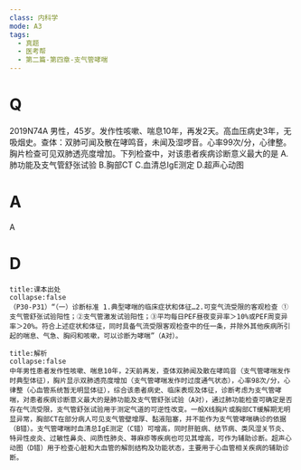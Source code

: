 ```yaml
---
class: 内科学
mode: A3
tags:
  - 真题
  - 医考帮
  - 第二篇-第四章-支气管哮喘
---
```


# Q
2019N74A 男性，45岁。发作性咳嗽、喘息10年，再发2天。高血压病史3年，无吸烟史。查体：双肺可闻及散在哮鸣音，未闻及湿啰音。心率99次/分，心律整。胸片检查可见双肺透亮度增加。下列检查中，对该患者疾病诊断意义最大的是
A.肺功能及支气管舒张试验
B.胸部CT
C.血清总IgE测定
D.超声心动图

# A
A
# D
```ad-note
title:课本出处
collapse:false
（P30-P31）“（一）诊断标准 1.典型哮喘的临床症状和体征…2.可变气流受限的客观检查 ①支气管舒张试验阳性；②支气管激发试验阳性；③平均每日PEF昼夜变异率＞10%或PEF周变异率＞20%。符合上述症状和体征，同时具备气流受限客观检查中的任一条，并除外其他疾病所引起的喘息、气急、胸闷和咳嗽，可以诊断为哮喘”（A对）。
```

```ad-summary
title:解析
collapse:false
中年男性患者发作性咳嗽、喘息10年，2天前再发，查体双肺闻及散在哮鸣音（支气管哮喘发作时典型体征），胸片显示双肺透亮度增加（支气管哮喘发作时过度通气状态），心率98次/分，心律整（心血管系统暂无明显体征），综合该患者病史、临床表现及体征，诊断考虑为支气管哮喘，对患者疾病诊断意义最大的是肺功能及支气管舒张试验（A对），通过肺功能检查可确定是否存在气流受限，支气管舒张试验用于测定气道的可逆性改变。一般X线胸片或胸部CT缓解期无明显异常，胸部CT在部分病人可见支气管壁增厚、黏液阻塞，并不能作为支气管哮喘确诊的依据（B错）。支气管哮喘时血清总IgE测定（C错）可增高，同时肝脏病、结节病、类风湿关节炎、特异性皮炎、过敏性鼻炎、间质性肺炎、荨麻疹等疾病也可见其增高，可作为辅助诊断。超声心动图（D错）用于检查心脏和大血管的解剖结构及功能状态，主要用于心血管相关疾病的辅助诊断。
```

